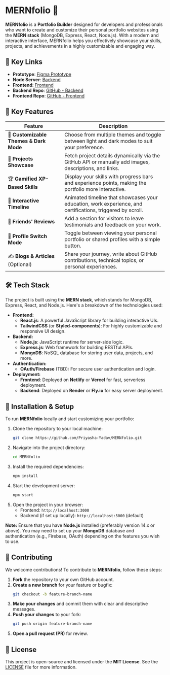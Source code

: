 # MERNfolio 🚀

**MERNfolio** is a **Portfolio Builder** designed for developers and professionals who want to create and customize their personal portfolio websites using the **MERN stack** (MongoDB, Express, React, Node.js). With a modern and interactive interface, MERNfolio helps you effectively showcase your skills, projects, and achievements in a highly customizable and engaging way.

## 🔗 Key Links

- **Prototype**: [Figma Prototype](#)
- **Node Server**: [Backend](#)
- **Frontend**: [Frontend](#)
- **Backend Repo**: [GitHub - Backend](#)
- **Frontend Repo**: [GitHub - Frontend](#)

## 🌟 Key Features  

| **Feature**                        | **Description**                                                                 |
|------------------------------------|---------------------------------------------------------------------------------|
| 🎨 **Customizable Themes & Dark Mode** | Choose from multiple themes and toggle between light and dark modes to suit your preference. |
| 🔗 **Projects Showcase**            | Fetch project details dynamically via the GitHub API or manually add images, descriptions, and links. |
| 🏆 **Gamified XP-Based Skills**    | Display your skills with progress bars and experience points, making the portfolio more interactive. |
| 📜 **Interactive Timeline**        | Animated timeline that showcases your education, work experience, and certifications, triggered by scroll. |
| 💬 **Friends' Reviews**            | Add a section for visitors to leave testimonials and feedback on your work. |
| 📌 **Profile Switch Mode**         | Toggle between viewing your personal portfolio or shared profiles with a simple button. |
| ✍️ **Blogs & Articles** (Optional) | Share your journey, write about GitHub contributions, technical topics, or personal experiences. |

## 🛠️ Tech Stack  

The project is built using the **MERN stack**, which stands for MongoDB, Express, React, and Node.js. Here's a breakdown of the technologies used:

- **Frontend:**  
  - **React.js**: A powerful JavaScript library for building interactive UIs.  
  - **TailwindCSS** (or **Styled-components**): For highly customizable and responsive UI design.  
- **Backend:**  
  - **Node.js**: JavaScript runtime for server-side logic.  
  - **Express.js**: Web framework for building RESTful APIs.  
  - **MongoDB**: NoSQL database for storing user data, projects, and more.  
- **Authentication:**  
  - **OAuth/Firebase** (TBD): For secure user authentication and login.  
- **Deployment:**  
  - **Frontend**: Deployed on **Netlify** or **Vercel** for fast, serverless deployment.  
  - **Backend**: Deployed on **Render** or **Fly.io** for easy server deployment.

## 🚀 Installation & Setup  

To run **MERNfolio** locally and start customizing your portfolio:

1. Clone the repository to your local machine:
    ```sh
    git clone https://github.com/Priyasha-Yadav/MERNfolio.git
    ```
2. Navigate into the project directory:
    ```sh
    cd MERNfolio
    ```
3. Install the required dependencies:
    ```sh
    npm install
    ```
4. Start the development server:
    ```sh
    npm start
    ```
5. Open the project in your browser:
    - Frontend: `http://localhost:3000`
    - Backend (if set up locally): `http://localhost:5000` (default)

**Note:** Ensure that you have **Node.js** installed (preferably version 14.x or above). You may need to set up your **MongoDB** database and authentication (e.g., Firebase, OAuth) depending on the features you wish to use.

## 🎯 Contributing  

We welcome contributions! To contribute to **MERNfolio**, follow these steps:

1. **Fork** the repository to your own GitHub account.
2. **Create a new branch** for your feature or bugfix:
    ```sh
    git checkout -b feature-branch-name
    ```
3. **Make your changes** and commit them with clear and descriptive messages.
4. **Push your changes** to your fork:
    ```sh
    git push origin feature-branch-name
    ```
5. **Open a pull request (PR)** for review.

## 📜 License

This project is open-source and licensed under the **MIT License**. See the [LICENSE](https://github.com/Priyasha-Yadav/MERNfolio/blob/main/LICENSE) file for more information.
